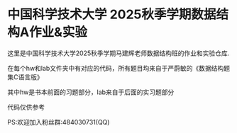 # 中国科学技术大学 2025秋季学期数据结构A作业&实验

这里是中国科学技术大学2025秋季学期马建辉老师数据结构班的作业和实验仓库.

在每个hw和lab文件夹中有对应的代码，所有题目均来自于严蔚敏的《数据结构题集C语言版》

其中hw是书本前面的习题部分，lab来自于后面的实习题部分

代码仅供参考

PS:欢迎加入粉丝群:484030731(QQ)
